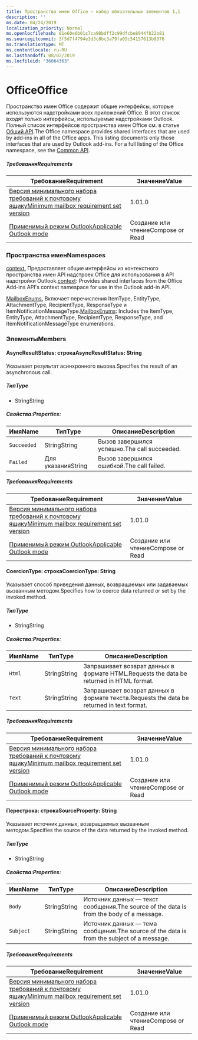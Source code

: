 ```yaml
---
title: Пространство имен Office — набор обязательных элементов 1,1
description: ''
ms.date: 04/24/2019
localization_priority: Normal
ms.openlocfilehash: 01e60e0b01c7ca98bdff2c99dfcbe8944f822b81
ms.sourcegitcommit: 3f5d7f4794e3d3c8bc3a79fa05c54157613b9376
ms.translationtype: MT
ms.contentlocale: ru-RU
ms.lasthandoff: 08/02/2019
ms.locfileid: "36064363"
---
```

# <a name="office"></a><span data-ttu-id="637a7-102">Office</span><span class="sxs-lookup"><span data-stu-id="637a7-102">Office</span></span>

<span data-ttu-id="637a7-p101">Пространство имен Office содержит общие интерфейсы, которые используются надстройками всех приложений Office. В этот список входят только интерфейсы, используемые надстройками Outlook. Полный список интерфейсов пространства имен Office см. в статье [Общий API](/javascript/api/office).</span><span class="sxs-lookup"><span data-stu-id="637a7-p101">The Office namespace provides shared interfaces that are used by add-ins in all of the Office apps. This listing documents only those interfaces that are used by Outlook add-ins. For a full listing of the Office namespace, see the [Common API](/javascript/api/office).</span></span>

##### <a name="requirements"></a><span data-ttu-id="637a7-105">Требования</span><span class="sxs-lookup"><span data-stu-id="637a7-105">Requirements</span></span>

|<span data-ttu-id="637a7-106">Требование</span><span class="sxs-lookup"><span data-stu-id="637a7-106">Requirement</span></span>| <span data-ttu-id="637a7-107">Значение</span><span class="sxs-lookup"><span data-stu-id="637a7-107">Value</span></span>|
|---|---|
|[<span data-ttu-id="637a7-108">Версия минимального набора требований к почтовому ящику</span><span class="sxs-lookup"><span data-stu-id="637a7-108">Minimum mailbox requirement set version</span></span>](/office/dev/add-ins/reference/requirement-sets/outlook-api-requirement-sets)| <span data-ttu-id="637a7-109">1.0</span><span class="sxs-lookup"><span data-stu-id="637a7-109">1.0</span></span>|
|[<span data-ttu-id="637a7-110">Применимый режим Outlook</span><span class="sxs-lookup"><span data-stu-id="637a7-110">Applicable Outlook mode</span></span>](/outlook/add-ins/#extension-points)| <span data-ttu-id="637a7-111">Создание или чтение</span><span class="sxs-lookup"><span data-stu-id="637a7-111">Compose or Read</span></span>|

### <a name="namespaces"></a><span data-ttu-id="637a7-112">Пространства имен</span><span class="sxs-lookup"><span data-stu-id="637a7-112">Namespaces</span></span>

<span data-ttu-id="637a7-113">[context.](office.context.md) Предоставляет общие интерфейсы из контекстного пространства имен API надстроек Office для использования в API надстройки Outlook.</span><span class="sxs-lookup"><span data-stu-id="637a7-113">[context](office.context.md): Provides shared interfaces from the Office Add-ins API's context namespace for use in the Outlook add-in API.</span></span>

<span data-ttu-id="637a7-114">[MailboxEnums.](/javascript/api/outlook/office.mailboxenums.attachmenttype?view=outlook-js-1.1) Включает перечисления ItemType, EntityType, AttachmentType, RecipientType, ResponseType и ItemNotificationMessageType.</span><span class="sxs-lookup"><span data-stu-id="637a7-114">[MailboxEnums](/javascript/api/outlook/office.mailboxenums.attachmenttype?view=outlook-js-1.1): Includes the ItemType, EntityType, AttachmentType, RecipientType, ResponseType, and ItemNotificationMessageType enumerations.</span></span>

### <a name="members"></a><span data-ttu-id="637a7-115">Элементы</span><span class="sxs-lookup"><span data-stu-id="637a7-115">Members</span></span>

#### <a name="asyncresultstatus-string"></a><span data-ttu-id="637a7-116">AsyncResultStatus: строка</span><span class="sxs-lookup"><span data-stu-id="637a7-116">AsyncResultStatus: String</span></span>

<span data-ttu-id="637a7-117">Указывает результат асинхронного вызова.</span><span class="sxs-lookup"><span data-stu-id="637a7-117">Specifies the result of an asynchronous call.</span></span>

##### <a name="type"></a><span data-ttu-id="637a7-118">Тип</span><span class="sxs-lookup"><span data-stu-id="637a7-118">Type</span></span>

*   <span data-ttu-id="637a7-119">String</span><span class="sxs-lookup"><span data-stu-id="637a7-119">String</span></span>

##### <a name="properties"></a><span data-ttu-id="637a7-120">Свойства:</span><span class="sxs-lookup"><span data-stu-id="637a7-120">Properties:</span></span>

|<span data-ttu-id="637a7-121">Имя</span><span class="sxs-lookup"><span data-stu-id="637a7-121">Name</span></span>| <span data-ttu-id="637a7-122">Тип</span><span class="sxs-lookup"><span data-stu-id="637a7-122">Type</span></span>| <span data-ttu-id="637a7-123">Описание</span><span class="sxs-lookup"><span data-stu-id="637a7-123">Description</span></span>|
|---|---|---|
|`Succeeded`| <span data-ttu-id="637a7-124">String</span><span class="sxs-lookup"><span data-stu-id="637a7-124">String</span></span>|<span data-ttu-id="637a7-125">Вызов завершился успешно.</span><span class="sxs-lookup"><span data-stu-id="637a7-125">The call succeeded.</span></span>|
|`Failed`| <span data-ttu-id="637a7-126">Для указания</span><span class="sxs-lookup"><span data-stu-id="637a7-126">String</span></span>|<span data-ttu-id="637a7-127">Вызов завершился ошибкой.</span><span class="sxs-lookup"><span data-stu-id="637a7-127">The call failed.</span></span>|

##### <a name="requirements"></a><span data-ttu-id="637a7-128">Требования</span><span class="sxs-lookup"><span data-stu-id="637a7-128">Requirements</span></span>

|<span data-ttu-id="637a7-129">Требование</span><span class="sxs-lookup"><span data-stu-id="637a7-129">Requirement</span></span>| <span data-ttu-id="637a7-130">Значение</span><span class="sxs-lookup"><span data-stu-id="637a7-130">Value</span></span>|
|---|---|
|[<span data-ttu-id="637a7-131">Версия минимального набора требований к почтовому ящику</span><span class="sxs-lookup"><span data-stu-id="637a7-131">Minimum mailbox requirement set version</span></span>](/office/dev/add-ins/reference/requirement-sets/outlook-api-requirement-sets)| <span data-ttu-id="637a7-132">1.0</span><span class="sxs-lookup"><span data-stu-id="637a7-132">1.0</span></span>|
|[<span data-ttu-id="637a7-133">Применимый режим Outlook</span><span class="sxs-lookup"><span data-stu-id="637a7-133">Applicable Outlook mode</span></span>](/outlook/add-ins/#extension-points)| <span data-ttu-id="637a7-134">Создание или чтение</span><span class="sxs-lookup"><span data-stu-id="637a7-134">Compose or Read</span></span>|

#### <a name="coerciontype-string"></a><span data-ttu-id="637a7-135">CoercionType: строка</span><span class="sxs-lookup"><span data-stu-id="637a7-135">CoercionType: String</span></span>

<span data-ttu-id="637a7-136">Указывает способ приведения данных, возвращаемых или задаваемых вызванным методом.</span><span class="sxs-lookup"><span data-stu-id="637a7-136">Specifies how to coerce data returned or set by the invoked method.</span></span>

##### <a name="type"></a><span data-ttu-id="637a7-137">Тип</span><span class="sxs-lookup"><span data-stu-id="637a7-137">Type</span></span>

*   <span data-ttu-id="637a7-138">String</span><span class="sxs-lookup"><span data-stu-id="637a7-138">String</span></span>

##### <a name="properties"></a><span data-ttu-id="637a7-139">Свойства:</span><span class="sxs-lookup"><span data-stu-id="637a7-139">Properties:</span></span>

|<span data-ttu-id="637a7-140">Имя</span><span class="sxs-lookup"><span data-stu-id="637a7-140">Name</span></span>| <span data-ttu-id="637a7-141">Тип</span><span class="sxs-lookup"><span data-stu-id="637a7-141">Type</span></span>| <span data-ttu-id="637a7-142">Описание</span><span class="sxs-lookup"><span data-stu-id="637a7-142">Description</span></span>|
|---|---|---|
|`Html`| <span data-ttu-id="637a7-143">String</span><span class="sxs-lookup"><span data-stu-id="637a7-143">String</span></span>|<span data-ttu-id="637a7-144">Запрашивает возврат данных в формате HTML.</span><span class="sxs-lookup"><span data-stu-id="637a7-144">Requests the data be returned in HTML format.</span></span>|
|`Text`| <span data-ttu-id="637a7-145">String</span><span class="sxs-lookup"><span data-stu-id="637a7-145">String</span></span>|<span data-ttu-id="637a7-146">Запрашивает возврат данных в формате текста.</span><span class="sxs-lookup"><span data-stu-id="637a7-146">Requests the data be returned in text format.</span></span>|

##### <a name="requirements"></a><span data-ttu-id="637a7-147">Требования</span><span class="sxs-lookup"><span data-stu-id="637a7-147">Requirements</span></span>

|<span data-ttu-id="637a7-148">Требование</span><span class="sxs-lookup"><span data-stu-id="637a7-148">Requirement</span></span>| <span data-ttu-id="637a7-149">Значение</span><span class="sxs-lookup"><span data-stu-id="637a7-149">Value</span></span>|
|---|---|
|[<span data-ttu-id="637a7-150">Версия минимального набора требований к почтовому ящику</span><span class="sxs-lookup"><span data-stu-id="637a7-150">Minimum mailbox requirement set version</span></span>](/office/dev/add-ins/reference/requirement-sets/outlook-api-requirement-sets)| <span data-ttu-id="637a7-151">1.0</span><span class="sxs-lookup"><span data-stu-id="637a7-151">1.0</span></span>|
|[<span data-ttu-id="637a7-152">Применимый режим Outlook</span><span class="sxs-lookup"><span data-stu-id="637a7-152">Applicable Outlook mode</span></span>](/outlook/add-ins/#extension-points)| <span data-ttu-id="637a7-153">Создание или чтение</span><span class="sxs-lookup"><span data-stu-id="637a7-153">Compose or Read</span></span>|

#### <a name="sourceproperty-string"></a><span data-ttu-id="637a7-154">Перестрока: строка</span><span class="sxs-lookup"><span data-stu-id="637a7-154">SourceProperty: String</span></span>

<span data-ttu-id="637a7-155">Указывает источник данных, возвращаемых вызванным методом.</span><span class="sxs-lookup"><span data-stu-id="637a7-155">Specifies the source of the data returned by the invoked method.</span></span>

##### <a name="type"></a><span data-ttu-id="637a7-156">Тип</span><span class="sxs-lookup"><span data-stu-id="637a7-156">Type</span></span>

*   <span data-ttu-id="637a7-157">String</span><span class="sxs-lookup"><span data-stu-id="637a7-157">String</span></span>

##### <a name="properties"></a><span data-ttu-id="637a7-158">Свойства:</span><span class="sxs-lookup"><span data-stu-id="637a7-158">Properties:</span></span>

|<span data-ttu-id="637a7-159">Имя</span><span class="sxs-lookup"><span data-stu-id="637a7-159">Name</span></span>| <span data-ttu-id="637a7-160">Тип</span><span class="sxs-lookup"><span data-stu-id="637a7-160">Type</span></span>| <span data-ttu-id="637a7-161">Описание</span><span class="sxs-lookup"><span data-stu-id="637a7-161">Description</span></span>|
|---|---|---|
|`Body`| <span data-ttu-id="637a7-162">String</span><span class="sxs-lookup"><span data-stu-id="637a7-162">String</span></span>|<span data-ttu-id="637a7-163">Источник данных — текст сообщения.</span><span class="sxs-lookup"><span data-stu-id="637a7-163">The source of the data is from the body of a message.</span></span>|
|`Subject`| <span data-ttu-id="637a7-164">String</span><span class="sxs-lookup"><span data-stu-id="637a7-164">String</span></span>|<span data-ttu-id="637a7-165">Источник данных — тема сообщения.</span><span class="sxs-lookup"><span data-stu-id="637a7-165">The source of the data is from the subject of a message.</span></span>|

##### <a name="requirements"></a><span data-ttu-id="637a7-166">Требования</span><span class="sxs-lookup"><span data-stu-id="637a7-166">Requirements</span></span>

|<span data-ttu-id="637a7-167">Требование</span><span class="sxs-lookup"><span data-stu-id="637a7-167">Requirement</span></span>| <span data-ttu-id="637a7-168">Значение</span><span class="sxs-lookup"><span data-stu-id="637a7-168">Value</span></span>|
|---|---|
|[<span data-ttu-id="637a7-169">Версия минимального набора требований к почтовому ящику</span><span class="sxs-lookup"><span data-stu-id="637a7-169">Minimum mailbox requirement set version</span></span>](/office/dev/add-ins/reference/requirement-sets/outlook-api-requirement-sets)| <span data-ttu-id="637a7-170">1.0</span><span class="sxs-lookup"><span data-stu-id="637a7-170">1.0</span></span>|
|[<span data-ttu-id="637a7-171">Применимый режим Outlook</span><span class="sxs-lookup"><span data-stu-id="637a7-171">Applicable Outlook mode</span></span>](/outlook/add-ins/#extension-points)| <span data-ttu-id="637a7-172">Создание или чтение</span><span class="sxs-lookup"><span data-stu-id="637a7-172">Compose or Read</span></span>|
